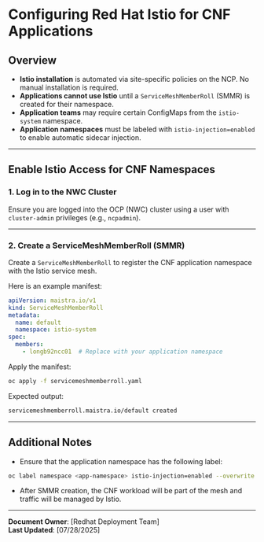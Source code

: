 # Configuring Red Hat Istio for CNF Applications

## Overview

- **Istio installation** is automated via site-specific policies on the NCP. No manual installation is required.
- **Applications cannot use Istio** until a `ServiceMeshMemberRoll` (SMMR) is created for their namespace.
- **Application teams** may require certain ConfigMaps from the `istio-system` namespace.
- **Application namespaces** must be labeled with `istio-injection=enabled` to enable automatic sidecar injection.

---

## Enable Istio Access for CNF Namespaces

### 1. Log in to the NWC Cluster

Ensure you are logged into the OCP (NWC) cluster using a user with `cluster-admin` privileges (e.g., `ncpadmin`).

---

### 2. Create a ServiceMeshMemberRoll (SMMR)

Create a `ServiceMeshMemberRoll` to register the CNF application namespace with the Istio service mesh.

Here is an example manifest:

```yaml
apiVersion: maistra.io/v1
kind: ServiceMeshMemberRoll
metadata:
  name: default
  namespace: istio-system
spec:
  members:
    - longb92ncc01  # Replace with your application namespace
```

Apply the manifest:

```bash
oc apply -f servicemeshmemberroll.yaml
```

Expected output:

```bash
servicemeshmemberroll.maistra.io/default created
```

---

## Additional Notes

- Ensure that the application namespace has the following label:

```bash
oc label namespace <app-namespace> istio-injection=enabled --overwrite
```

- After SMMR creation, the CNF workload will be part of the mesh and traffic will be managed by Istio.

---

**Document Owner**: [Redhat Deployment Team]  
**Last Updated**: [07/28/2025]
